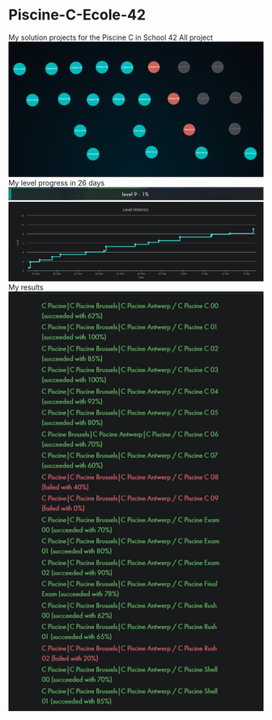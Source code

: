 # Piscine-C-Ecole-42
My solution projects for the Piscine C in School 42
All project
![](/img/holy_graph.png)
My level progress in 26 days
![](/img/level.png)
![](/img/level_history.png)
My results
![](/img/results.png)
